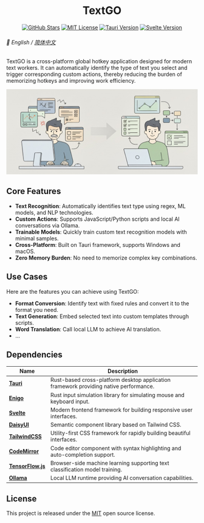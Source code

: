 <h1 align="center">TextGO</h1>

<div align="center">

[![GitHub Stars](https://img.shields.io/github/stars/C5H12O5/TextGO?logo=github&label=Stars&style=flat&color=yellow)](https://github.com/C5H12O5/TextGO/stargazers)
[![MIT License](https://img.shields.io/badge/License-MIT-green.svg)](LICENSE)
[![Tauri Version](https://img.shields.io/badge/Tauri-v2.8.5-24C8D8.svg?logo=tauri)](https://tauri.app/)
[![Svelte Version](https://img.shields.io/badge/Svelte-v5.39.6-FF3E00.svg?logo=svelte)](https://svelte.dev/)

</div>

###### 📖 English / [简体中文](README.zh-CN.md)

TextGO is a cross-platform global hotkey application designed for modern text workers. It can automatically identify the type of text you select and trigger corresponding custom actions, thereby reducing the burden of memorizing hotkeys and improving work efficiency.

<div align="center">
  <img src="concept.jpg" alt="concept" width="1024">
</div>

## Core Features

- **Text Recognition**: Automatically identifies text type using regex, ML models, and NLP technologies.
- **Custom Actions**: Supports JavaScript/Python scripts and local AI conversations via Ollama.
- **Trainable Models**: Quickly train custom text recognition models with minimal samples.
- **Cross-Platform**: Built on Tauri framework, supports Windows and macOS.
- **Zero Memory Burden**: No need to memorize complex key combinations.

## Use Cases

Here are the features you can achieve using TextGO:

- **Format Conversion**: Identify text with fixed rules and convert it to the format you need.
- **Text Generation**: Embed selected text into custom templates through scripts.
- **Word Translation**: Call local LLM to achieve AI translation.
- ...

## Dependencies

| Name                                               | Description                                                                           |
| -------------------------------------------------- | ------------------------------------------------------------------------------------- |
| **[Tauri](https://tauri.app/)**                    | Rust-based cross-platform desktop application framework providing native performance. |
| **[Enigo](https://github.com/enigo-rs/enigo)**     | Rust input simulation library for simulating mouse and keyboard input.                |
| **[Svelte](https://svelte.dev/)**                  | Modern frontend framework for building responsive user interfaces.                    |
| **[DaisyUI](https://daisyui.com/)**                | Semantic component library based on Tailwind CSS.                                     |
| **[TailwindCSS](https://tailwindcss.com/)**        | Utility-first CSS framework for rapidly building beautiful interfaces.                |
| **[CodeMirror](https://codemirror.net/)**          | Code editor component with syntax highlighting and auto-completion support.           |
| **[TensorFlow.js](https://www.tensorflow.org/js)** | Browser-side machine learning supporting text classification model training.          |
| **[Ollama](https://ollama.com/)**                  | Local LLM runtime providing AI conversation capabilities.                             |

## License

This project is released under the [MIT](LICENSE) open source license.
